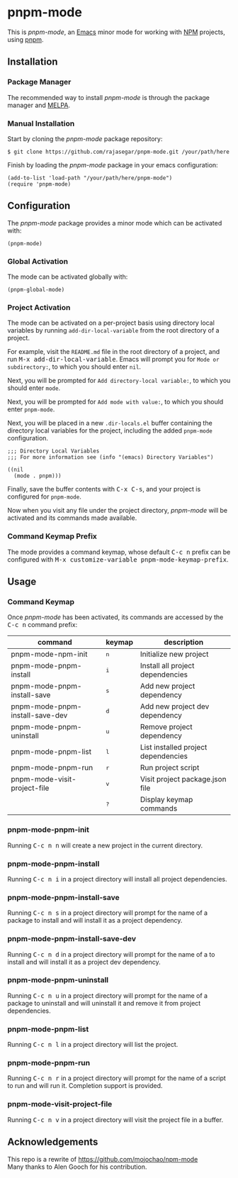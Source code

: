 # pnpm-mode

This is *pnpm-mode*, an [Emacs](https://www.gnu.org/software/emacs/) minor mode for working with [NPM](https://npmjs.com) projects, using [pnpm](https://pnpm.js.org).

## Installation

### Package Manager

The recommended way to install *pnpm-mode* is through the package
manager and [MELPA](https://github.com/milkypostman/melpa).

### Manual Installation

Start by cloning the *pnpm-mode* package repository:

`$ git clone https://github.com/rajasegar/pnpm-mode.git /your/path/here`

Finish by loading the *pnpm-mode* package in your emacs configuration:

```
(add-to-list 'load-path "/your/path/here/pnpm-mode")
(require 'pnpm-mode)
```

## Configuration

The *pnpm-mode* package provides a minor mode which can be activated
with:

`(pnpm-mode)`

### Global Activation

The mode can be activated globally with:

`(pnpm-global-mode)`

### Project Activation

The mode can be activated on a per-project basis using directory local
variables by running `add-dir-local-variable` from the root directory
of a project.

For example, visit the `README.md` file in the root directory of a
project, and run <kbd>M-x add-dir-local-variable</kbd>.  Emacs will
prompt you for `Mode or subdirectory:`, to which you should enter
`nil`.

Next, you will be prompted for `Add directory-local variable:`, to
which you should enter `mode`.

Next, you will be prompted for `Add mode with value:`, to which you
should enter `pnpm-mode`.

Next, you will be placed in a new `.dir-locals.el` buffer containing
the directory local variables for the project, including the added
`pnpm-mode` configuration.

```
;;; Directory Local Variables
;;; For more information see (info "(emacs) Directory Variables")

((nil
  (mode . pnpm)))
```

Finally, save the buffer contents with <kbd>C-x C-s</kbd>, and your
project is configured for `pnpm-mode`.

Now when you visit any file under the project directory, *pnpm-mode*
will be activated and its commands made available.

### Command Keymap Prefix

The mode provides a command keymap, whose default <kbd>C-c n</kbd>
prefix can be configured with <kbd>M-x customize-variable
pnpm-mode-keymap-prefix</kbd>.

## Usage

### Command Keymap

Once *pnpm-mode* has been activated, its commands are accessed by the
<kbd>C-c n</kbd> command prefix:

| command                       | keymap       | description                         |
|-------------------------------|--------------|-------------------------------------|
| pnpm-mode-npm-init             | <kbd>n</kbd> | Initialize new project              |
| pnpm-mode-pnpm-install          | <kbd>i</kbd> | Install all project dependencies    |
| pnpm-mode-pnpm-install-save     | <kbd>s</kbd> | Add new project dependency          |
| pnpm-mode-pnpm-install-save-dev | <kbd>d</kbd> | Add new project dev dependency      |
| pnpm-mode-pnpm-uninstall        | <kbd>u</kbd> | Remove project dependency           |
| pnpm-mode-pnpm-list             | <kbd>l</kbd> | List installed project dependencies |
| pnpm-mode-pnpm-run              | <kbd>r</kbd> | Run project script                  |
| pnpm-mode-visit-project-file   | <kbd>v</kbd> | Visit project package.json file     |
|                               | <kbd>?</kbd> | Display keymap commands             |

### pnpm-mode-pnpm-init

Running <kbd>C-c n n</kbd> will create a new project in the current directory.

### pnpm-mode-pnpm-install

Running <kbd>C-c n i</kbd> in a project directory will install all project
dependencies.

### pnpm-mode-pnpm-install-save

Running <kbd>C-c n s</kbd> in a project directory will prompt for the name of a
package to install and will install it as a project dependency.

### pnpm-mode-pnpm-install-save-dev

Running <kbd>C-c n d</kbd> in a project directory will prompt for the name of a
to install and will install it as a project dev dependency.

### pnpm-mode-pnpm-uninstall

Running <kbd>C-c n u</kbd> in a project directory will prompt for the name of a
package to uninstall and will uninstall it and remove it from project dependencies.

### pnpm-mode-pnpm-list

Running <kbd>C-c n l</kbd> in a project directory will list the project.

### pnpm-mode-pnpm-run

Running <kbd>C-c n r</kbd> in a project directory will prompt for the name of a
script to run and will run it. Completion support is provided.

### pnpm-mode-visit-project-file

Running <kbd>C-c n v</kbd> in a project directory will visit the project file
in a buffer.

## Acknowledgements

This repo is a rewrite of https://github.com/mojochao/npm-mode  
Many thanks to Alen Gooch for his contribution.

